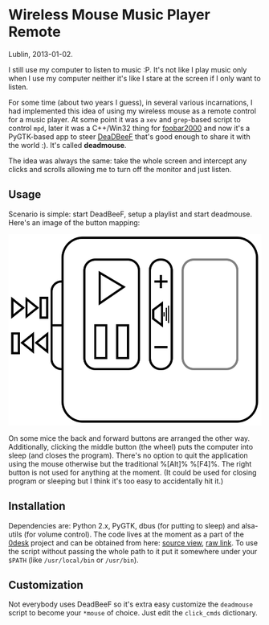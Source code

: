 # Wireless Mouse Music Player Remote

Lublin, 2013-01-02.

I still use my computer to listen to music :P.
It's not like I play music only when I use my computer neither it's like I stare at the screen if I only want to listen.

For some time (about two years I guess), in several various incarnations, I had implemented this idea of using my wireless mouse as a remote control for a music player.
At some point it was a `xev` and `grep`-based script to control `mpd`, later it was a C++/Win32 thing for [foobar2000](http://foobar2000.org) and now it's a PyGTK-based app to steer [DeaDBeeF](http://deadbeef.sf.net) that's good enough to share it with the world :).
It's called **deadmouse**.

The idea was always the same: take the whole screen and intercept any clicks and scrolls allowing me to turn off the monitor and just listen.

## Usage

Scenario is simple: start DeadBeeF, setup a playlist and start deadmouse.
Here's an image of the button mapping:

![deadmouse button mapping](/blog/deadmouse-images/deadmouse.svg)

On some mice the back and forward buttons are arranged the other way.
Additionally, clicking the middle button (the wheel) puts the computer into sleep (and closes the program).
There's no option to quit the application using the mouse otherwise but the traditional %[Alt]% %[F4]%.
The right button is not used for anything at the moment.
(It could be used for closing program or sleeping but I think it's too easy to accidentally hit it.)

## Installation

Dependencies are: Python 2.x, PyGTK, dbus (for putting to sleep) and alsa-utils (for volume control).
The code lives at the moment as a part of the [0desk](https://github.com/szywon/0desk) project and can be obtained from here:
[source view](https://github.com/szywon/0desk/blob/master/bin/deadmouse), [raw link](https://raw.github.com/szywon/0desk/master/bin/deadmouse).
To use the script without passing the whole path to it put it somewhere under your `$PATH` (like `/usr/local/bin` or `/usr/bin`).

## Customization

Not everybody uses DeadBeeF so it's extra easy customize the `deadmouse` script to become your `*mouse` of choice.
Just edit the `click_cmds` dictionary.
